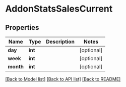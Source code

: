# AddonStatsSalesCurrent


## Properties
Name | Type | Description | Notes
------------ | ------------- | ------------- | -------------
**day** | **int** |  | [optional] 
**week** | **int** |  | [optional] 
**month** | **int** |  | [optional] 

[[Back to Model list]](../README.md#documentation-for-models) [[Back to API list]](../README.md#documentation-for-api-endpoints) [[Back to README]](../README.md)


